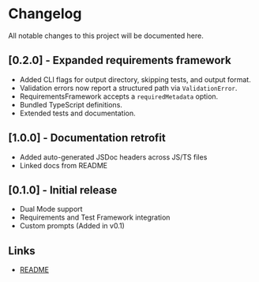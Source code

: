 <!--
MIT License
-->
# Changelog

All notable changes to this project will be documented here.
## [0.2.0] - Expanded requirements framework
- Added CLI flags for output directory, skipping tests, and output format.
- Validation errors now report a structured path via `ValidationError`.
- RequirementsFramework accepts a `requiredMetadata` option.
- Bundled TypeScript definitions.
- Extended tests and documentation.
## [1.0.0] - Documentation retrofit
- Added auto-generated JSDoc headers across JS/TS files
- Linked docs from README

## [0.1.0] - Initial release
- Dual Mode support
- Requirements and Test Framework integration
- Custom prompts (Added in v0.1)

## Links
- [README](README.md)
